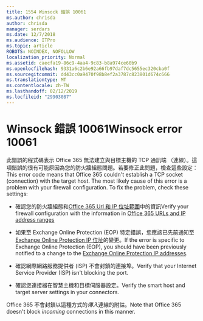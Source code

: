 ```yaml
---
title: 1554 Winsock 錯誤 10061
ms.author: chrisda
author: chrisda
manager: serdars
ms.date: 12/7/2018
ms.audience: ITPro
ms.topic: article
ROBOTS: NOINDEX, NOFOLLOW
localization_priority: Normal
ms.assetid: caecfa19-86c9-4aa4-9c83-b8a974ce60b9
ms.openlocfilehash: 9331a6c2b6e92a66fb97daf7dc5655ec320cba0f
ms.sourcegitcommit: dd43cc0a9470f98b8ef2a3787c823801d674c666
ms.translationtype: MT
ms.contentlocale: zh-TW
ms.lasthandoff: 02/12/2019
ms.locfileid: "29903087"
---
```

# <a name="winsock-error-10061"></a><span data-ttu-id="ed619-102">Winsock 錯誤 10061</span><span class="sxs-lookup"><span data-stu-id="ed619-102">Winsock error 10061</span></span>

<span data-ttu-id="ed619-p101">此錯誤的程式碼表示 Office 365 無法建立與目標主機的 TCP 通訊端 （連線）。這項錯誤的很有可能原因為您的防火牆組態問題。若要修正此問題，檢查這些設定：</span><span class="sxs-lookup"><span data-stu-id="ed619-p101">This error code means that Office 365 couldn't establish a TCP socket (connection) with the target host. The most likely cause of this error is a problem with your firewall configuration. To fix the problem, check these settings:</span></span>
  
- <span data-ttu-id="ed619-106">確認您的防火牆組態和[Office 365 Url 和 IP 位址範圍](https://docs.microsoft.com/office365/enterprise/urls-and-ip-address-ranges)中的資訊</span><span class="sxs-lookup"><span data-stu-id="ed619-106">Verify your firewall configuration with the information in [Office 365 URLs and IP address ranges](https://docs.microsoft.com/office365/enterprise/urls-and-ip-address-ranges)</span></span>
    
- <span data-ttu-id="ed619-107">如果至 Exchange Online Protection (EOP) 特定錯誤，您應該已先前通知至[Exchange Online Protection IP 位址](https://docs.microsoft.com/office365/SecurityCompliance/eop/exchange-online-protection-ip-addresses)的變更。</span><span class="sxs-lookup"><span data-stu-id="ed619-107">If the error is specific to Exchange Online Protection (EOP), you should have been previously notified to a change to the [Exchange Online Protection IP addresses](https://docs.microsoft.com/office365/SecurityCompliance/eop/exchange-online-protection-ip-addresses).</span></span>
    
- <span data-ttu-id="ed619-108">確認網際網路服務提供者 (ISP) 不會封鎖的連接埠。</span><span class="sxs-lookup"><span data-stu-id="ed619-108">Verify that your Internet Service Provider (ISP) isn't blocking the port.</span></span>
    
- <span data-ttu-id="ed619-109">確認您連接器在智慧主機和目標伺服器設定。</span><span class="sxs-lookup"><span data-stu-id="ed619-109">Verify the smart host and target server settings in your connectors.</span></span>
    
<span data-ttu-id="ed619-110">Office 365 不會封鎖以這種方式的*傳入*連線的附註。</span><span class="sxs-lookup"><span data-stu-id="ed619-110">Note that Office 365 doesn't block  *incoming*  connections in this manner.</span></span> 
  

